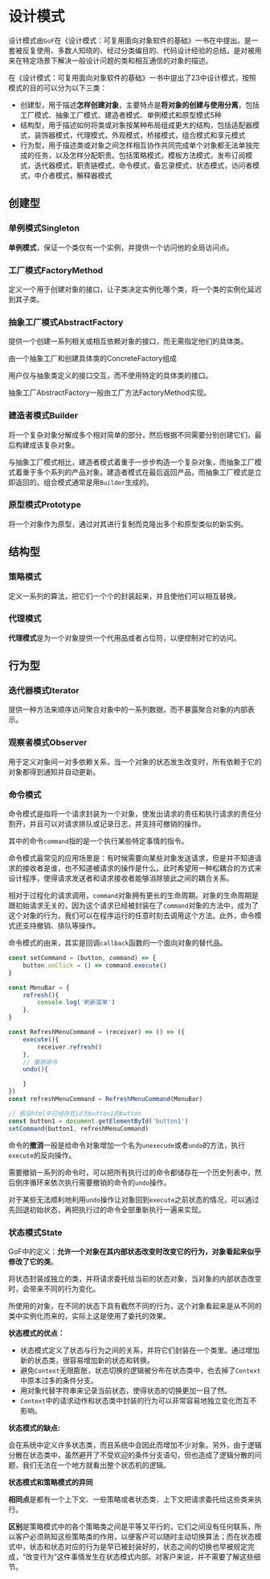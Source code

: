 # 设计模式

设计模式由`GoF`在《设计模式：可复用面向对象软件的基础》一书在中提出。是一套被反复使用、多数人知晓的、经过分类编目的、代码设计经验的总结。是对被用来在特定场景下解决一般设计问题的类和相互通信的对象的描述。

在《设计模式：可复用面向对象软件的基础》一书中提出了23中设计模式，按照模式的目的可以分为以下三类：

* 创建型，用于描述**怎样创建对象**，主要特点是**将对象的创建与使用分离**，包括工厂模式、抽象工厂模式、建造者模式、单例模式和原型模式5种
* 结构型，用于描述如何将类或对象按某种布局组成更大的结构，包括适配器模式，装饰器模式，代理模式，外观模式，桥接模式，组合模式和享元模式
* 行为型，用于描述类或对象之间怎样相互协作共同完成单个对象都无法单独完成的任务，以及怎样分配职责。包括策略模式，模板方法模式，发布订阅模式，迭代器模式，职责链模式，命令模式，备忘录模式，状态模式，访问者模式，中介者模式，解释器模式

## 创建型

### 单例模式Singleton

**单例模式**，保证一个类仅有一个实例，并提供一个访问他的全局访问点。

### 工厂模式FactoryMethod

定义一个用于创建对象的接口，让子类决定实例化哪个类，将一个类的实例化延迟到其子类。

### 抽象工厂模式AbstractFactory

提供一个创建一系列相关或相互依赖对象的接口，而无需指定他们的具体类。

由一个抽象工厂和创建具体类的ConcreteFactory组成

用户仅与抽象类定义的接口交互，而不使用特定的具体类的接口。

抽象工厂AbstractFactory一般由工厂方法FactoryMethod实现。

### 建造者模式Builder

将一个复杂对象分解成多个相对简单的部分，然后根据不同需要分别创建它们，最后构建成该复杂对象。

与抽象工厂模式相比，建造者模式着重于一步步构造一个复杂对象，而抽象工厂模式着重于多个系列的产品对象。建造者模式在最后返回产品，而抽象工厂模式是立即返回的。组合模式通常是用`Builder`生成的。

### 原型模式Prototype

将一个对象作为原型，通过对其进行复制而克隆出多个和原型类似的新实例。

## 结构型

### 策略模式

定义一系列的算法，把它们一个个的封装起来，并且使他们可以相互替换。

### 代理模式

**代理模式**是为一个对象提供一个代用品或者占位符，以便控制对它的访问。

## 行为型

### 迭代器模式Iterator

提供一种方法来顺序访问聚合对象中的一系列数据，而不暴露聚合对象的内部表示。

### 观察者模式Observer

用于定义对象间一对多依赖关系，当一个对象的状态发生改变时，所有依赖于它的对象都得到通知并自动更新。

### 命令模式

命令模式是指将一个请求封装为一个对象，使发出请求的责任和执行请求的责任分割开，并且可以对请求排队或记录日志，并支持可撤销的操作。

其中的命令`command`指的是一个执行某些特定事情的指令。

命令模式最常见的应用场景是：有时候需要向某些对象发送请求，但是并不知道请求的接收者是谁，也不知道被请求的操作是什么。此时希望用一种松耦合的方式来设计程序，使得请求发送者和请求接收者能够消除彼此之间的耦合关系。

相对于过程化的请求调用，`command`对象拥有更长的生命周期。对象的生命周期是跟初始请求无关的，因为这个请求已经被封装在了`command`对象的方法中，成为了这个对象的行为，我们可以在程序运行的任意时刻去调用这个方法。此外，命令模式还支持撤销、排队等操作。

命令模式的由来，其实是回调`callback`函数的一个面向对象的替代品。

```js
const setCommand = (button, command) => {
    button.onClick = () => command.execute()
}

const MenuBar = {
    refresh(){
        console.log('刷新菜单')
    },
}

const RefreshMenuCommand = (receiver) => () => ({
    execute(){
        receiver.refresh()
    },
    // 撤销命令
    undo(){

    }
})
const refreshMenuCommand = RefreshMenuCommand(MenuBar)

// 假设html中已经存在id为button1的button
const button1 = document.getElementById('button1')
setCommand(button1, refreshMenuCommand)
```

命令的**撤消**一般是给命令对象增加一个名为`unexecude`或者`undo`的方法，执行`execute`的反向操作。

需要撤销一系列的命令时，可以把所有执行过的命令都储存在一个历史列表中，然后倒序循环来依次执行需要撤销的命令的`undo`操作。

对于某些无法顺利地利用`undo`操作让对象回到`execute`之前状态的情况，可以通过先回退初始状态，再把执行过的命令全部重新执行一遍来实现。

### 状态模式State

GoF中的定义：**允许一个对象在其内部状态改变时改变它的行为，对象看起来似乎修改了它的类**。

将状态封装成独立的类，并将请求委托给当前的状态对象，当对象的内部状态改变时，会带来不同的行为变化。

所使用的对象，在不同的状态下具有截然不同的行为，这个对象看起来是从不同的类中实例化而来的，实际上这是使用了委托的效果。

**状态模式的优点：**

* 状态模式定义了状态与行为之间的关系，并将它们封装在一个类里。通过增加新的状态类，很容易增加新的状态和转换。
* 避免`Context`无限膨胀，状态切换的逻辑被分布在状态类中，也去掉了`Context`中原本过多的条件分支。
* 用对象代替字符串来记录当前状态，使得状态的切换更加一目了然。
* `Context`中的请求动作和状态类中封装的行为可以非常容易地独立变化而互不影响。

**状态模式的缺点:**

会在系统中定义许多状态类，而且系统中会因此而增加不少对象。另外，由于逻辑分散在状态类中，虽然避开了不受欢迎的条件分支语句，但也造成了逻辑分散的问题，我们无法在一个地方就看出整个状态机的逻辑。

**状态模式和策略模式的异同**

**相同点**是都有一个上下文、一些策略或者状态类，上下文把请求委托给这些类来执行。

**区别**是策略模式中的各个策略类之间是平等又平行的，它们之间没有任何联系，所以客户必须熟知这些策略类的作用，以便客户可以随时主动切换算法；而在状态模式中，状态和状态对应的行为是早已被封装好的，状态之间的切换也早被规定完成，“改变行为”这件事情发生在状态模式内部。对客户来说，并不需要了解这些细节。
